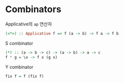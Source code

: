 <!--
Date : 2021.7.31
-->

# Combinators

Applicative의 `ap` 연산자
```haskell
(<*>) :: Applicative f => f (a -> b) -> f a -> f b
```

S combinator
```haskell
(*) :: (a -> b -> c) -> (a -> b) -> a -> c
f * g = \x -> f x (g x)
```

Y combinator
```haskell
fix f = f (fix f)
```
